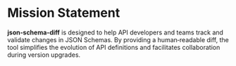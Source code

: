 # Mission Statement

**json‑schema‑diff** is designed to help API developers and teams track and validate changes in JSON Schemas. 
By providing a human‑readable diff, the tool simplifies the evolution of API definitions and facilitates collaboration during version upgrades.

